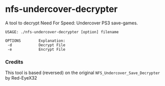 # nfs-undercover-decrypter

A tool to decrypt Need For Speed: Undercover PS3 save-games.

```
USAGE: ./nfs-undercover-decrypter [option] filename

OPTIONS        Explanation:
 -d            Decrypt File
 -e            Encrypt File
```

### Credits

This tool is based (reversed) on the original `NFS_Undercover_Save_Decrypter` by Red-EyeX32
